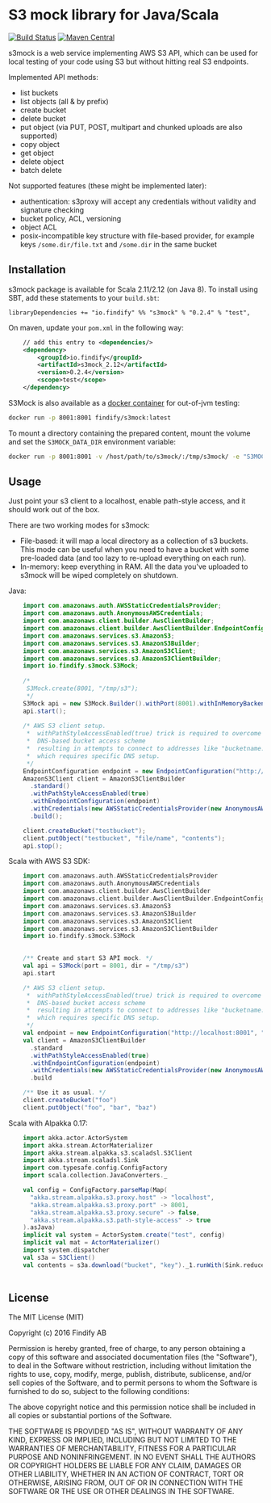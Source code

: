 # S3 mock library for Java/Scala

[![Build Status](https://travis-ci.org/findify/s3mock.svg?branch=master)](https://travis-ci.org/findify/s3mock)
[![Maven Central](https://maven-badges.herokuapp.com/maven-central/io.findify/s3mock_2.12/badge.svg)](https://maven-badges.herokuapp.com/maven-central/io.findify/s3mock_2.12)

s3mock is a web service implementing AWS S3 API, which can be used for local testing of your code using S3
but without hitting real S3 endpoints.

Implemented API methods:
* list buckets
* list objects (all & by prefix)
* create bucket
* delete bucket
* put object (via PUT, POST, multipart and chunked uploads are also supported)
* copy object
* get object
* delete object
* batch delete

Not supported features (these might be implemented later):
* authentication: s3proxy will accept any credentials without validity and signature checking
* bucket policy, ACL, versioning
* object ACL
* posix-incompatible key structure with file-based provider, for example keys `/some.dir/file.txt` and `/some.dir` in the same bucket

## Installation

s3mock package is available for Scala 2.11/2.12 (on Java 8). To install using SBT, add these
 statements to your `build.sbt`:

    libraryDependencies += "io.findify" %% "s3mock" % "0.2.4" % "test",

On maven, update your `pom.xml` in the following way:
```xml
    // add this entry to <dependencies/>
    <dependency>
        <groupId>io.findify</groupId>
        <artifactId>s3mock_2.12</artifactId>
        <version>0.2.4</version>
        <scope>test</scope>
    </dependency>
```

S3Mock is also available as a [docker container](https://hub.docker.com/r/findify/s3mock/) for out-of-jvm testing:
```bash
docker run -p 8001:8001 findify/s3mock:latest
```

To mount a directory containing the prepared content, mount the volume and set the `S3MOCK_DATA_DIR` environment variable:
```bash
docker run -p 8001:8001 -v /host/path/to/s3mock/:/tmp/s3mock/ -e "S3MOCK_DATA_DIR=/tmp/s3mock" findify/s3mock:latest
```

## Usage

Just point your s3 client to a localhost, enable path-style access, and it should work out of the box.

There are two working modes for s3mock:
* File-based: it will map a local directory as a collection of s3 buckets. This mode can be useful when you need to have a bucket with some pre-loaded data (and too lazy to re-upload everything on each run).
* In-memory: keep everything in RAM. All the data you've uploaded to s3mock will be wiped completely on shutdown. 

Java:
```java
    import com.amazonaws.auth.AWSStaticCredentialsProvider;
    import com.amazonaws.auth.AnonymousAWSCredentials;
    import com.amazonaws.client.builder.AwsClientBuilder;
    import com.amazonaws.client.builder.AwsClientBuilder.EndpointConfiguration;
    import com.amazonaws.services.s3.AmazonS3;
    import com.amazonaws.services.s3.AmazonS3Builder;
    import com.amazonaws.services.s3.AmazonS3Client;
    import com.amazonaws.services.s3.AmazonS3ClientBuilder;
    import io.findify.s3mock.S3Mock;
    
    /*
     S3Mock.create(8001, "/tmp/s3");
     */
    S3Mock api = new S3Mock.Builder().withPort(8001).withInMemoryBackend().build();
    api.start();
            
    /* AWS S3 client setup.
     *  withPathStyleAccessEnabled(true) trick is required to overcome S3 default 
     *  DNS-based bucket access scheme
     *  resulting in attempts to connect to addresses like "bucketname.localhost"
     *  which requires specific DNS setup.
     */
    EndpointConfiguration endpoint = new EndpointConfiguration("http://localhost:8001", "us-west-2");
    AmazonS3Client client = AmazonS3ClientBuilder
      .standard()
      .withPathStyleAccessEnabled(true)  
      .withEndpointConfiguration(endpoint)
      .withCredentials(new AWSStaticCredentialsProvider(new AnonymousAWSCredentials()))     
      .build();

    client.createBucket("testbucket");
    client.putObject("testbucket", "file/name", "contents");
    api.stop();
```

Scala with AWS S3 SDK:
```scala
    import com.amazonaws.auth.AWSStaticCredentialsProvider
    import com.amazonaws.auth.AnonymousAWSCredentials
    import com.amazonaws.client.builder.AwsClientBuilder
    import com.amazonaws.client.builder.AwsClientBuilder.EndpointConfiguration;
    import com.amazonaws.services.s3.AmazonS3
    import com.amazonaws.services.s3.AmazonS3Builder
    import com.amazonaws.services.s3.AmazonS3Client
    import com.amazonaws.services.s3.AmazonS3ClientBuilder
    import io.findify.s3mock.S3Mock

    
    /** Create and start S3 API mock. */
    val api = S3Mock(port = 8001, dir = "/tmp/s3")
    api.start

    /* AWS S3 client setup.
     *  withPathStyleAccessEnabled(true) trick is required to overcome S3 default 
     *  DNS-based bucket access scheme
     *  resulting in attempts to connect to addresses like "bucketname.localhost"
     *  which requires specific DNS setup.
     */
    val endpoint = new EndpointConfiguration("http://localhost:8001", "us-west-2")
    val client = AmazonS3ClientBuilder
      .standard
      .withPathStyleAccessEnabled(true)  
      .withEndpointConfiguration(endpoint)
      .withCredentials(new AWSStaticCredentialsProvider(new AnonymousAWSCredentials()))     
      .build

    /** Use it as usual. */
    client.createBucket("foo")
    client.putObject("foo", "bar", "baz")
```

Scala with Alpakka 0.17:
```scala
    import akka.actor.ActorSystem
    import akka.stream.ActorMaterializer
    import akka.stream.alpakka.s3.scaladsl.S3Client
    import akka.stream.scaladsl.Sink
    import com.typesafe.config.ConfigFactory
    import scala.collection.JavaConverters._

    val config = ConfigFactory.parseMap(Map(
      "akka.stream.alpakka.s3.proxy.host" -> "localhost",
      "akka.stream.alpakka.s3.proxy.port" -> 8001,
      "akka.stream.alpakka.s3.proxy.secure" -> false,
      "akka.stream.alpakka.s3.path-style-access" -> true
    ).asJava)
    implicit val system = ActorSystem.create("test", config)
    implicit val mat = ActorMaterializer()
    import system.dispatcher
    val s3a = S3Client()
    val contents = s3a.download("bucket", "key")._1.runWith(Sink.reduce[ByteString](_ ++ _)).map(_.utf8String)
      
```
    
## License

The MIT License (MIT)

Copyright (c) 2016 Findify AB

Permission is hereby granted, free of charge, to any person obtaining a copy of this software and associated documentation files (the "Software"), to deal in the Software without restriction, including without limitation the rights to use, copy, modify, merge, publish, distribute, sublicense, and/or sell copies of the Software, and to permit persons to whom the Software is furnished to do so, subject to the following conditions:

The above copyright notice and this permission notice shall be included in all copies or substantial portions of the Software.

THE SOFTWARE IS PROVIDED "AS IS", WITHOUT WARRANTY OF ANY KIND, EXPRESS OR IMPLIED, INCLUDING BUT NOT LIMITED TO THE WARRANTIES OF MERCHANTABILITY, FITNESS FOR A PARTICULAR PURPOSE AND NONINFRINGEMENT. IN NO EVENT SHALL THE AUTHORS OR COPYRIGHT HOLDERS BE LIABLE FOR ANY CLAIM, DAMAGES OR OTHER LIABILITY, WHETHER IN AN ACTION OF CONTRACT, TORT OR OTHERWISE, ARISING FROM, OUT OF OR IN CONNECTION WITH THE SOFTWARE OR THE USE OR OTHER DEALINGS IN THE SOFTWARE.
